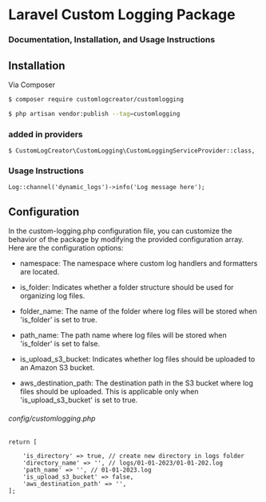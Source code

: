 # Laravel Custom Logging Package


### Documentation, Installation, and Usage Instructions


## Installation



Via Composer

``` bash
$ composer require customlogcreator/customlogging
```


``` bash
$ php artisan vendor:publish --tag=customlogging
```
### added in providers

```
$ CustomLogCreator\CustomLogging\CustomLoggingServiceProvider::class,

```
### Usage Instructions
```
Log::channel('dynamic_logs')->info('Log message here');
```
## Configuration
In the custom-logging.php configuration file, you can customize the behavior of the package by modifying the provided configuration array. Here are the configuration options:

- namespace: The namespace where custom log handlers and formatters are located.

- is_folder: Indicates whether a folder structure should be used for organizing log files.

- folder_name: The name of the folder where log files will be stored when 'is_folder' is set to true.

- path_name: The path name where log files will be stored when 'is_folder' is set to false.

- is_upload_s3_bucket: Indicates whether log files should be uploaded to an Amazon S3 bucket.

- aws_destination_path: The destination path in the S3 bucket where log files should be uploaded. This is applicable only when 'is_upload_s3_bucket' is set to true.

###### config/customlogging.php






```
return [
    
    'is_directory' => true, // create new directory in logs folder
    'directory_name' => '', // logs/01-01-2023/01-01-202.log
    'path_name' => '', // 01-01-2023.log
    'is_upload_s3_bucket' => false,
    'aws_destination_path' => '',
];
```